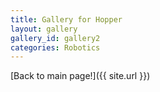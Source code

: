 ```yaml
---
title: Gallery for Hopper
layout: gallery
gallery_id: gallery2
categories: Robotics
---
```


[Back to main page!]({{ site.url }})
